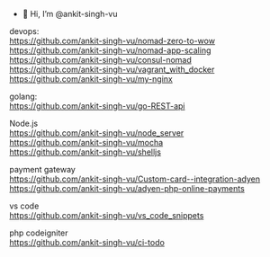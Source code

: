 - 👋 Hi, I’m @ankit-singh-vu

devops:     
https://github.com/ankit-singh-vu/nomad-zero-to-wow      
https://github.com/ankit-singh-vu/nomad-app-scaling
https://github.com/ankit-singh-vu/consul-nomad      
https://github.com/ankit-singh-vu/vagrant_with_docker      
https://github.com/ankit-singh-vu/my-nginx      

golang:      
https://github.com/ankit-singh-vu/go-REST-api


Node.js      
https://github.com/ankit-singh-vu/node_server      
https://github.com/ankit-singh-vu/mocha      
https://github.com/ankit-singh-vu/shelljs      

payment gateway      
https://github.com/ankit-singh-vu/Custom-card--integration-adyen        
https://github.com/ankit-singh-vu/adyen-php-online-payments      

vs code      
https://github.com/ankit-singh-vu/vs_code_snippets        

php codeigniter      
https://github.com/ankit-singh-vu/ci-todo




